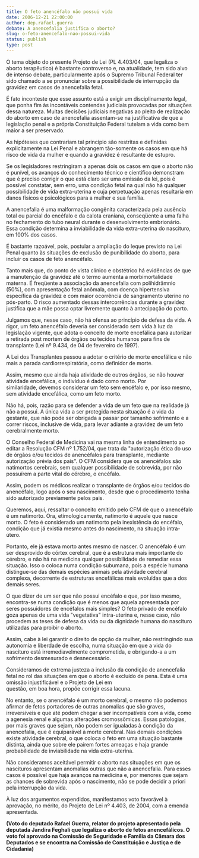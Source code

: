 ```yaml
---
title: O feto anencéfalo não possui vida
date: 2006-12-21 22:00:00
author: dep.rafael.guerra
debate: A anencefalia justifica o aborto? 
slug: o-feto-anencefalo-nao-possui-vida
status: publish 
type: post
---
```


O tema objeto do presente Projeto de Lei (PL 4.403/04, que legaliza o aborto terapêutico) é bastante controverso e, na atualidade, tem sido alvo de intenso debate, particularmente após o Supremo Tribunal Federal ter sido chamado a se pronunciar sobre a possibilidade de interrupção da gravidez em casos de anencefalia fetal.  
  
É fato inconteste que esse assunto está a exigir um disciplinamento legal, que ponha fim às incontáveis contendas judiciais provocadas por situações dessa natureza. Muitas decisões judiciais negativas ao pleito de realização do aborto em caso de anencefalia assentam-se na justificativa de que a legislação penal e a própria Constituição Federal tutelam a vida como bem maior a ser preservado.  
  
As hipóteses que contrariam tal princípio são restritas e definidas explicitamente na Lei Penal e abrangem tão-somente os casos em que há risco de vida da mulher e quando a gravidez é resultante de estupro.  
  
Se os legisladores restringiram a apenas dois os casos em que o aborto não é punível, os avanços do conhecimento técnico e científico demonstram que é preciso corrigir o que está claro ser uma omissão da lei, pois é possível constatar, sem erro, uma condição fetal na qual não há qualquer possibilidade de vida extra-uterina e cuja perpetuação apenas resultaria em danos físicos e psicológicos para a mulher e sua família.  
  
A anencefalia é uma malformação congênita caracterizada pela ausência total ou parcial do encéfalo e da calota craniana, conseqüente a uma falha no fechamento do tubo neural durante o desenvolvimento embrionário. Essa condição determina a inviabilidade da vida extra-uterina do nascituro, em 100% dos casos.  
  
É bastante razoável, pois, postular a ampliação do leque previsto na Lei Penal quanto às situações de exclusão de punibilidade do aborto, para incluir os casos de feto anencéfalo.  
  
Tanto mais que, do ponto de vista clínico e obstétrico há evidências de que a manutenção da gravidez até o termo aumenta a morbimortalidade materna. É freqüente a associação da anencefalia com polihidrâmnio (50%), com apresentação fetal anômala, com doença hipertensiva específica da gravidez e com maior ocorrência de sangramento uterino no pós-parto. O risco aumentado dessas intercorrências durante a gravidez justifica que a mãe possa optar livremente quanto à antecipação do parto.  
  
Julgamos que, nesse caso, não há ofensa ao princípio de defesa da vida. A rigor, um feto anencéfalo deveria ser considerado sem vida à luz da legislação vigente, que adota o conceito de morte encefálica para autorizar a retirada post mortem de órgãos ou tecidos humanos para fins de transplante (Lei nº 9.434, de 04 de fevereiro de 1997).   
  
A Lei dos Transplantes passou a adotar o critério de morte encefálica e não mais a parada cardiorrespiratória, como definidor de morte.  
  
Assim, mesmo que ainda haja atividade de outros órgãos, se não houver atividade encefálica, o indivíduo é dado como morto. Por  
similaridade, devemos considerar um feto sem encéfalo e, por isso mesmo, sem atividade encefálica, como um feto morto.   
  
Não há, pois, razão para se defender a vida de um feto que na realidade já não a possui. A única vida a ser protegida nesta situação é a vida da gestante, que não pode ser obrigada a passar por tamanho sofrimento e a correr riscos, inclusive de vida, para levar adiante a gravidez de um feto cerebralmente morto.  
  
O Conselho Federal de Medicina vai na mesma linha de entendimento ao editar a Resolução CFM nº 1.752/04, que trata da "autorização ética do uso de órgãos e/ou tecidos de anencéfalos para transplante, mediante autorização prévia dos pais". O CFM considera que os anencéfalos são natimortos cerebrais, sem qualquer possibilidade de sobrevida, por não possuírem a parte vital do cérebro, o encéfalo.  
  
Assim, podem os médicos realizar o transplante de órgãos e/ou tecidos do anencéfalo, logo após o seu nascimento, desde que o procedimento tenha sido autorizado previamente pelos pais.  
  
Queremos, aqui, ressaltar o conceito emitido pelo CFM de que o anencéfalo é um natimorto. Ora, etimologicamente, natimorto é aquele que nasce morto. O feto é considerado um natimorto pela inexistência do encéfalo, condição que já existia mesmo antes do nascimento, na situação intra-útero.   
  
Portanto, ele já estava morto antes mesmo de nascer. O anencéfalo é um ser desprovido do córtex cerebral, que é a estrutura mais importante do cérebro, e não há na medicina qualquer possibilidade de remediar essa situação. Isso o coloca numa condição subumana, pois a espécie humana distingue-se das demais espécies animais pela atividade cerebral complexa, decorrente de estruturas encefálicas mais evoluídas que a dos demais seres.  
  
O que dizer de um ser que não possui encéfalo e que, por isso mesmo, encontra-se numa condição que é menos que aquela apresentada por seres possuidores de encéfalos mais simples? O feto privado de encéfalo goza apenas de uma vida "vegetativa" intra-uterina e, nesse caso, não procedem as teses de defesa da vida ou da dignidade humana do nascituro utilizadas para proibir o aborto.  
  
Assim, cabe à lei garantir o direito de opção da mulher, não restringindo sua autonomia e liberdade de escolha, numa situação em que a vida do nascituro está irremediavelmente comprometida, e obrigando-a a um sofrimento desmesurado e desnecessário.   
  
Consideramos de extrema justeza a inclusão da condição de anencefalia fetal no rol das situações em que o aborto é excluído de pena. Esta é uma omissão injustificável e o Projeto de Lei em  
questão, em boa hora, propõe corrigir essa lacuna.  
  
No entanto, se o anencéfalo é um morto cerebral, o mesmo não podemos afirmar de fetos portadores de outras anomalias que são graves, irreversíveis e que até podem chegar a ser incompatíveis com a vida, como a agenesia renal e algumas alterações cromossômicas. Essas patologias, por mais graves que sejam, não podem ser igualadas à condição da anencefalia, que é equiparável à morte cerebral. Nas demais condições existe atividade cerebral, o que coloca o feto em uma situação bastante distinta, ainda que sobre ele pairem fortes ameaças e haja grande probabilidade de inviabilidade na vida extra-uterina.  
  
Não consideramos aceitável permitir o aborto nas situações em que os nascituros apresentam anomalias outras que não a anencefalia. Para esses casos é possível que haja avanços na medicina e, por menores que sejam as chances de sobrevida após o nascimento, não se pode decidir a priori pela interrupção da vida.  
  
À luz dos argumentos expendidos, manifestamos voto favorável à aprovação, no mérito, do Projeto de Lei nº 4.403, de 2004, com a emenda apresentada.  
  
**(Voto do deputado Rafael Guerra, relator do projeto apresentado pela deputada Jandira Feghali que legaliza o aborto de fetos anencefálicos. O voto foi aprovado na Comissão de Seguridade e Família da Câmara dos Deputados e se encontra na Comissão de Constituição e Justiça e de Cidadania)** 
